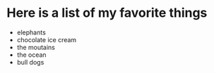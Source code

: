 # Here is a list of my favorite things
- elephants
- chocolate ice cream
- the moutains
- the ocean
- bull dogs
